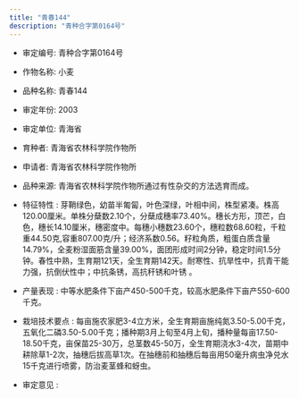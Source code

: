 ```yaml
---
title: "青春144"
description: "青种合字第0164号"
---
```

* 审定编号:  青种合字第0164号

*  作物名称:  小麦

*  品种名称:  青春144

*  审定年份:  2003

*  审定单位:  青海省

* 育种者:  青海省农林科学院作物所

*  申请者:  青海省农林科学院作物所

*  品种来源:  青海省农林科学院作物所通过有性杂交的方法选育而成。

*  特征特性 : 
芽鞘绿色，幼苗半匍匐，叶色深绿，叶相中间，株型紧凑。株高120.00厘米。单株分蘖数2.10个，分蘖成穗率73.40%。穗长方形，顶芒，白色，穗长14.10厘米，穗密度中。每穗小穗数23.60个，穗粒数68.60粒，千粒重44.50克,容重807.00克/升；经济系数0.56。籽粒角质，粗蛋白质含量14.79%，全麦粉湿面筋含量39.00%，面团形成时间2分钟，稳定时间1.5分钟。春性中熟，生育期121天，全生育期142天。耐寒性、抗旱性中，抗青干能力强，抗倒伏性中；中抗条锈，高抗秆锈和叶锈 。
 
*  产量表现 : 
中等水肥条件下亩产450-500千克，较高水肥条件下亩产550-600千克。

*  栽培技术要点 : 
每亩施农家肥3-4立方米，全生育期亩施纯氮3.50-5.00千克，五氧化二磷3.50-5.00千克；播种期3月上旬至4月上旬，播种量每亩17.50-18.50千克，亩保苗25-30万，总茎数45-50万，全生育期浇水3-4次，苗期中耕除草1-2次，抽穗后拔高草1次。在抽穗前和抽穗后每亩用50毫升病虫净兑水15千克进行喷雾，防治麦茎蜂和蚜虫。

*  审定意见 : 

